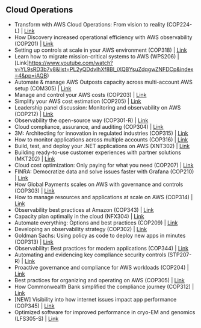 ## Cloud Operations

- Transform with AWS Cloud Operations: From vision to reality (COP224-L) | [Link](https://www.youtube.com/watch?v=ZaTcfNNEXcY&list=PL2yQDdvlhXf8Bl_iXQBYsuZdqgwZNFDCp&index=1&pp=iAQB)
- How Discovery increased operational efficiency with AWS observability (COP201) | [Link](https://www.youtube.com/watch?v=zm30JNYmxlY&list=PL2yQDdvlhXf8Bl_iXQBYsuZdqgwZNFDCp&index=2&pp=iAQB)
- Setting up controls at scale in your AWS environment (COP318) | [Link](https://www.youtube.com/watch?v=NkE9_okfPG8&list=PL2yQDdvlhXf8Bl_iXQBYsuZdqgwZNFDCp&index=3&pp=iAQB)
- Learn how to migrate mission-critical systems to AWS (WPS206) | [Link]https://www.youtube.com/watch?v=YL9sRD3b7v8&list=PL2yQDdvlhXf8Bl_iXQBYsuZdqgwZNFDCp&index=4&pp=iAQB)
- Automate & manage AWS Outposts capacity across multi-account AWS setup (COM305) | [Link](https://www.youtube.com/watch?v=8YhN28bONco&list=PL2yQDdvlhXf8Bl_iXQBYsuZdqgwZNFDCp&index=5&pp=iAQB)
- Manage and control your AWS costs (COP203) | [Link](https://www.youtube.com/watch?v=vWq90UMQQGI&list=PL2yQDdvlhXf8Bl_iXQBYsuZdqgwZNFDCp&index=6&pp=iAQB)
- Simplify your AWS cost estimation (COP205) | [Link](https://www.youtube.com/watch?v=lGWyBdKeplQ&list=PL2yQDdvlhXf8Bl_iXQBYsuZdqgwZNFDCp&index=7&pp=iAQB)
- Leadership panel discussion: Monitoring and observability on AWS (COP212) | [Link](https://www.youtube.com/watch?v=vjVgAvr1O0g&list=PL2yQDdvlhXf8Bl_iXQBYsuZdqgwZNFDCp&index=8&pp=iAQB)
- Observability the open-source way (COP301-R) | [Link](https://www.youtube.com/watch?v=2IJPpdp9xU0&list=PL2yQDdvlhXf8Bl_iXQBYsuZdqgwZNFDCp&index=9&pp=iAQB)
- Cloud compliance, assurance, and auditing (COP304) | [Link](https://www.youtube.com/watch?v=xREhfrUqpd4&list=PL2yQDdvlhXf8Bl_iXQBYsuZdqgwZNFDCp&index=10&pp=iAQB)
- 3M: Architecting for innovation in regulated industries (COP315) | [Link](https://www.youtube.com/watch?v=Eur24IHkoX8&list=PL2yQDdvlhXf8Bl_iXQBYsuZdqgwZNFDCp&index=11&pp=iAQB)
- How to monitor applications across multiple accounts (COP316) | [Link](https://www.youtube.com/watch?v=kFGOkywu-rw&list=PL2yQDdvlhXf8Bl_iXQBYsuZdqgwZNFDCp&index=12&pp=iAQB)
- Build, test, and deploy your .NET applications on AWS (XNT302) | [Link](https://www.youtube.com/watch?v=YQ8crEndIUY&list=PL2yQDdvlhXf8Bl_iXQBYsuZdqgwZNFDCp&index=13&pp=iAQB)
- Building ready-to-use customer experiences with partner solutions (MKT202) | [Link](https://www.youtube.com/watch?v=uPDk2chfAWQ&list=PL2yQDdvlhXf8Bl_iXQBYsuZdqgwZNFDCp&index=14&pp=iAQB)
- Cloud cost optimization: Only paying for what you need (COP207) | [Link](https://www.youtube.com/watch?v=GFakkHD9aQY&list=PL2yQDdvlhXf8Bl_iXQBYsuZdqgwZNFDCp&index=15&pp=iAQB)
- FINRA: Democratize data and solve issues faster with Grafana (COP210) | [Link](https://www.youtube.com/watch?v=uJQxOMZeZRM&list=PL2yQDdvlhXf8Bl_iXQBYsuZdqgwZNFDCp&index=16&pp=iAQB)
- How Global Payments scales on AWS with governance and controls (COP303) | [Link](https://www.youtube.com/watch?v=tuUCFhjxgPQ&list=PL2yQDdvlhXf8Bl_iXQBYsuZdqgwZNFDCp&index=17&pp=iAQB)
- How to manage resources and applications at scale on AWS (COP314) | [Link](https://www.youtube.com/watch?v=bbgUnKq6PAU&list=PL2yQDdvlhXf8Bl_iXQBYsuZdqgwZNFDCp&index=18&pp=iAQB)
- Observability best practices at Amazon (COP343) | [Link](https://www.youtube.com/watch?v=zZPzXEBW4P8&list=PL2yQDdvlhXf8Bl_iXQBYsuZdqgwZNFDCp&index=19&pp=iAQB)
- Capacity plan optimally in the cloud (NFX304) | [Link](https://www.youtube.com/watch?v=Lf6B1PxIvAs&list=PL2yQDdvlhXf8Bl_iXQBYsuZdqgwZNFDCp&index=20&pp=iAQB)
- Automate everything: Options and best practices (COP209) | [Link](https://www.youtube.com/watch?v=Ub3ATriFapQ&list=PL2yQDdvlhXf8Bl_iXQBYsuZdqgwZNFDCp&index=22&pp=iAQB)
- Developing an observability strategy (COP302) | [Link](https://www.youtube.com/watch?v=Ub3ATriFapQ&list=PL2yQDdvlhXf8Bl_iXQBYsuZdqgwZNFDCp&index=22&pp=iAQB)
- Goldman Sachs: Using policy as code to deploy new apps in minutes (COP313) | [Link](https://www.youtube.com/watch?v=iiB4f8c4tEQ&list=PL2yQDdvlhXf8Bl_iXQBYsuZdqgwZNFDCp&index=23&pp=iAQB)
- Observability: Best practices for modern applications (COP344) | [Link](https://www.youtube.com/watch?v=YiegAlC_yyc&list=PL2yQDdvlhXf8Bl_iXQBYsuZdqgwZNFDCp&index=24&pp=iAQB)
- Automating and evidencing key compliance security controls (STP207-R) | [Link](https://www.youtube.com/watch?v=1vfyhCdUT-0&list=PL2yQDdvlhXf8Bl_iXQBYsuZdqgwZNFDCp&index=25&pp=iAQB)
- Proactive governance and compliance for AWS workloads (COP204) | [Link](https://www.youtube.com/watch?v=PpUnH9Y52X0&list=PL2yQDdvlhXf8Bl_iXQBYsuZdqgwZNFDCp&index=26&pp=iAQB)
- Best practices for organizing and operating on AWS (COP305) | [Link](https://www.youtube.com/watch?v=Eeyd6BDpucw&list=PL2yQDdvlhXf8Bl_iXQBYsuZdqgwZNFDCp&index=27&pp=iAQB)
- How Commonwealth Bank simplified the compliance journey (COP312) | [Link](https://www.youtube.com/watch?v=Oc54EjEz_sA&list=PL2yQDdvlhXf8Bl_iXQBYsuZdqgwZNFDCp&index=28&pp=iAQB)
- [NEW] Visibility into how internet issues impact app performance (COP345) | [Link](https://www.youtube.com/watch?v=Kuc_SG_aBgQ&list=PL2yQDdvlhXf8Bl_iXQBYsuZdqgwZNFDCp&index=29&pp=iAQB)
- Optimized software for improved performance in cryo-EM and genomics (LFS305-S) | [Link](https://www.youtube.com/watch?v=14awm2bB1vo&list=PL2yQDdvlhXf8Bl_iXQBYsuZdqgwZNFDCp&index=30&pp=iAQB)